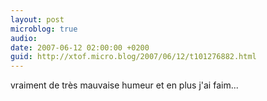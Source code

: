 ```yaml
---
layout: post
microblog: true
audio: 
date: 2007-06-12 02:00:00 +0200
guid: http://xtof.micro.blog/2007/06/12/t101276882.html
---
```

vraiment de très mauvaise humeur et en plus j'ai faim...
